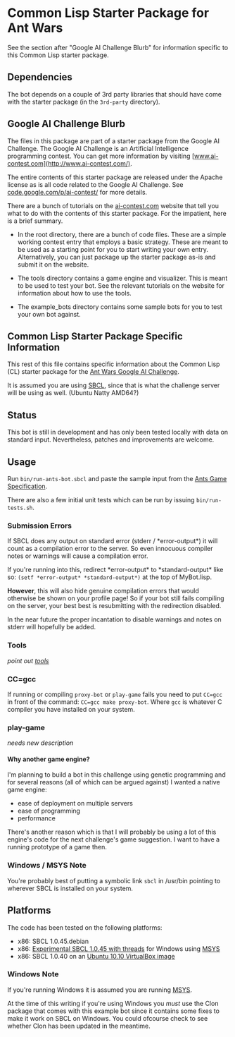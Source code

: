 # Common Lisp Starter Package for Ant Wars

See the section after "Google AI Challenge Blurb" for information
specific to this Common Lisp starter package.

## Dependencies

The bot depends on a couple of 3rd party libraries that should have
come with the starter package (in the `3rd-party` directory).


## Google AI Challenge Blurb

The files in this package are part of a starter package from the
Google AI Challenge. The Google AI Challenge is an Artificial
Intelligence programming contest. You can get more information by
visiting [www.ai-contest.com](http://www.ai-contest.com/).

The entire contents of this starter package are released under the
Apache license as is all code related to the Google AI Challenge. See
[code.google.com/p/ai-contest/](http://code.google.com/p/ai-contest/)
for more details.

There are a bunch of tutorials on the
[ai-contest.com](http://ai-contest.com/) website that tell you what to
do with the contents of this starter package. For the impatient, here
is a brief summary.

* In the root directory, there are a bunch of code files. These are a
  simple working contest entry that employs a basic strategy. These
  are meant to be used as a starting point for you to start writing
  your own entry.  Alternatively, you can just package up the starter
  package as-is and submit it on the website.

* The tools directory contains a game engine and visualizer. This is
  meant to be used to test your bot. See the relevant tutorials on the
  website for information about how to use the tools.

* The example_bots directory contains some sample bots for you to test
  your own bot against.


## Common Lisp Starter Package Specific Information

This rest of this file contains specific information about the Common
Lisp (CL) starter package for the [Ant Wars Google AI Challenge](http://ai-contest.com/).

It is assumed you are using [SBCL](http://www.sbcl.org/), since that
is what the challenge server will be using as well.  (Ubuntu Natty AMD64?)


## Status

This bot is still in development and has only been tested locally with
data on standard input.  Nevertheless, patches and improvements are
welcome.


## Usage

Run `bin/run-ants-bot.sbcl` and paste the sample input from the [Ants Game Specification](http://github.com/aichallenge/aichallenge/wiki/Ants-Game-Specification).

There are also a few initial unit tests which can be run by issuing
`bin/run-tests.sh`.

### Submission Errors

If SBCL does any output on standard error (stderr / \*error-output*)
it will count as a compilation error to the server.  So even innocuous
compiler notes or warnings will cause a compilation error.

If you're running into this, redirect \*error-output* to
\*standard-output* like so: `(setf *error-output* *standard-output*)`
at the top of MyBot.lisp.

**However**, this will also hide genuine compilation errors that would
otherwise be shown on your profile page!  So if your bot still fails
compiling on the server, your best best is resubmitting with the
redirection disabled.

In the near future the proper incantation to disable warnings and
notes on stderr will hopefully be added.


### Tools

*point out [tools](http://aichallengebeta.hypertriangle.com/using_the_tools.php)*

### CC=gcc

If running or compiling `proxy-bot` or `play-game` fails you need to
put `CC=gcc` in front of the command: `CC=gcc make proxy-bot`. Where
`gcc` is whatever C compiler you have installed on your system.

### play-game

*needs new description*

#### Why another game engine?

I'm planning to build a bot in this challenge using genetic
programming and for several reasons (all of which can be argued
against) I wanted a native game engine:

* ease of deployment on multiple servers
* ease of programming
* performance

There's another reason which is that I will probably be using a lot of
this engine's code for the next challenge's game suggestion.  I want
to have a running prototype of a game then.

### Windows / MSYS Note

You're probably best of putting a symbolic link `sbcl` in /usr/bin
pointing to wherever SBCL is installed on your system.


## Platforms

The code has been tested on the following platforms:

* x86: SBCL 1.0.45.debian
* x86: [Experimental SBCL 1.0.45 with threads](https://sites.google.com/site/dmitryvksite/sbcl-distr) for Windows using [MSYS](http://www.mingw.org/node/18)
* x86: SBCL 1.0.40 on an [Ubuntu 10.10 VirtualBox image](http://virtualboxes.org/images/ubuntu/)

### Windows Note

If you're running Windows it is assumed you are running [MSYS](http://www.mingw.org/node/18).

At the time of this writing if you're using Windows you *must* use the
Clon package that comes with this example bot since it contains some
fixes to make it work on SBCL on Windows.  You could ofcourse check to
see whether Clon has been updated in the meantime.
